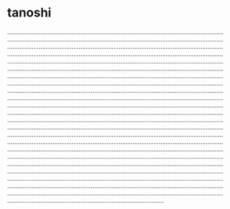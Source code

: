 # tanoshi
..............................................................................................................................................................................................................................................................................................................................................................................................................................................................................................................................................................................................................................................................................................................................................................................................................................................................................................................................................................................................................................................................................................................................................................................................................................................................................................................................................................................................................................................................................................................................................................................................................................................................................................................................................................................................................................................................................................................................................................................................................................................................................................................................................................................................................................................................................................................................................................................................................................................................................................................................................................................................................................................................................................................................................................................................................................................................................................................................................................................................................................................................